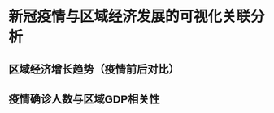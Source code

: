 <!DOCTYPE html>
<html lang="zh-CN">

<head>
  <meta charset="UTF-8">
  <meta name="viewport" content="width=device-width, initial-scale=1.0">
  <title>新冠疫情与区域经济发展的可视化关联分析</title>
  <link rel="stylesheet" href="https://cdnjs.cloudflare.com/ajax/libs/Chart.js/3.9.1/chart.min.css">
  <style>
    body {
      font-family: Arial, sans-serif;
    }

  </style>
</head>

<body>
  <h1>新冠疫情与区域经济发展的可视化关联分析</h1>

  <!-- 区域经济增长趋势图表 -->
  <h2>区域经济增长趋势（疫情前后对比）</h2>
  <canvas id="economicGrowthChart"></canvas>

  <!-- 疫情确诊人数与经济指标相关性图表 -->
  <h2>疫情确诊人数与区域GDP相关性</h2>
  <canvas id="correlationChart"></canvas>

  <script src="https://cdnjs.cloudflare.com/ajax/libs/Chart.js/3.9.1/chart.min.js"></script>
  <script>
    // 模拟区域经济增长数据
    const economicGrowthData = {
      labels: ['2019', '2020', '2021', '2022', '2023'],
      datasets: [{
        label: '地区A经济增长率',
        data: [3.5, -1.2, 2.1, 3.0, 3.8],
        borderColor: 'blue',
        fill: false
      },
      {
        label: '地区B经济增长率',
        data: [2.8, -2.5, 1.8, 2.6, 3.5],
        borderColor:'red',
        fill: false
      }]
    };

    const economicGrowthCtx = document.getElementById('economicGrowthChart').getContext('2d');
    new Chart(economicGrowthCtx, {
      type: 'line',
      data: economicGrowthData,
      options: {
        scales: {
          y: {
            beginAtZero: true
          }
        }
      }
    });

    // 模拟疫情确诊人数与区域GDP相关性数据
    const correlationData = {
      labels: ['地区1', '地区2', '地区3', '地区4', '地区5'],
      datasets: [{
        label: '确诊人数',
        data: [1000, 2500, 800, 1800, 3000],
        borderColor: 'green',
        fill: false
      },
      {
        label: 'GDP增长率',
        data: [-0.5, -1.2, 0.2, -0.8, -1.5],
        borderColor: 'orange',
        fill: false
      }]
    };

    const correlationCtx = document.getElementById('correlationChart').getContext('2d');
    new Chart(correlationCtx, {
      type: 'bar',
      data: correlationData,
      options: {
        scales: {
          y: {
            beginAtZero: true
          }
        }
      }
    });
  </script>
</body>

</html>
